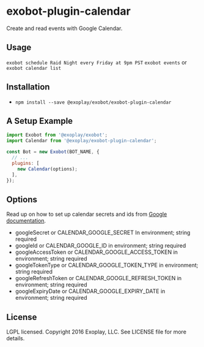# exobot-plugin-calendar

Create and read events with Google Calendar.

## Usage

`exobot schedule Raid Night every Friday at 9pm PST`
`exobot events` or `exobot calendar list`

## Installation

* `npm install --save @exoplay/exobot/exobot-plugin-calendar`

## A Setup Example

```javascript
import Exobot from '@exoplay/exobot';
import Calendar from '@exoplay/exobot-plugin-calendar';

const Bot = new Exobot(BOT_NAME, {
  // ...
  plugins: [
    new Calendar(options);
  ],
});
```

## Options

Read up on how to set up calendar secrets and ids from
[Google documentation](https://developers.google.com/google-apps/calendar/auth).

* googleSecret or CALENDAR_GOOGLE_SECRET In environment; string required
* googleId or CALENDAR_GOOGLE_ID in environment; string required
* googleAccessToken or CALENDAR_GOOGLE_ACCESS_TOKEN in environment; string required
* googleTokenType or CALENDAR_GOOGLE_TOKEN_TYPE in environment; string required
* googleRefreshToken or CALENDAR_GOOGLE_REFRESH_TOKEN in environment; string required
* googleExpiryDate or CALENDAR_GOOGLE_EXPIRY_DATE in environment; string required

## License

LGPL licensed. Copyright 2016 Exoplay, LLC. See LICENSE file for more details.
